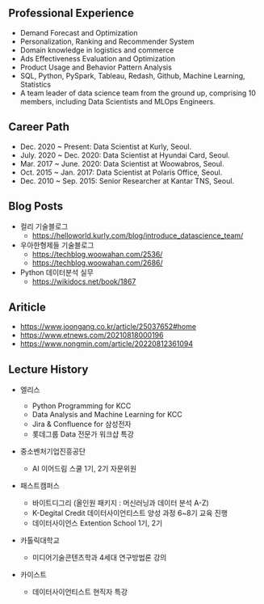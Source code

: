 ## Professional Experience 

- Demand Forecast and Optimization
- Personalization, Ranking and Recommender System
- Domain knowledge in logistics and commerce
- Ads Effectiveness Evaluation and Optimization
- Product Usage and Behavior Pattern Analysis
- SQL, Python, PySpark, Tableau, Redash, Github, Machine Learning, Statistics
- A team leader of data science team from the ground up, comprising 10 members, including Data Scientists and MLOps Engineers.

## Career Path

- Dec. 2020 ~ Present: Data Scientist at Kurly, Seoul.
- July. 2020 ~ Dec. 2020: Data Scientist at Hyundai Card, Seoul.
- Mar. 2017 ~ June. 2020: Data Scientist at Woowabros, Seoul.
- Oct. 2015 ~ Jan. 2017: Data Scientist at Polaris Office, Seoul.
- Dec. 2010 ~ Sep. 2015: Senior Researcher at Kantar TNS, Seoul.

## Blog Posts

- 컬리 기술블로그
  - https://helloworld.kurly.com/blog/introduce_datascience_team/
- 우아한형제들 기술블로그
  - https://techblog.woowahan.com/2536/
  - https://techblog.woowahan.com/2686/
- Python 데이터분석 실무
  - https://wikidocs.net/book/1867

## Ariticle
- https://www.joongang.co.kr/article/25037652#home
- https://www.etnews.com/20210818000196
- https://www.nongmin.com/article/20220812361094

## Lecture History

- 엘리스
  - Python Programming for KCC
  - Data Analysis and Machine Learning for KCC
  - Jira & Confluence for 삼성전자
  - 롯데그룹 Data 전문가 워크샵 특강
  
- 중소벤처기업진흥공단
  - AI 이어드림 스쿨 1기, 2기 자문위원

- 패스트캠퍼스
  - 바이트디그리 (올인원 패키지 : 머신러닝과 데이터 분석 A-Z)
  - K-Degital Credit 데이터사이언티스트 양성 과정 6~8기 교육 진행
  - 데이터사이언스 Extention School 1기, 2기
 
- 카톨릭대학교
  - 미디어기술콘텐츠학과 4세대 연구방법론 강의

- 카이스트
  - 데이터사이언티스트 현직자 특강   

